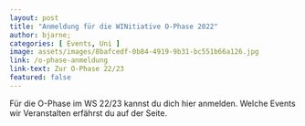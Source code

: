 ```yaml
---
layout: post
title: "Anmeldung für die WINitiative O-Phase 2022"
author: bjarne;
categories: [ Events, Uni ]
image: assets/images/8bafcedf-0b84-4919-9b31-bc551b66a126.jpg
link: /o-phase-anmeldung
link-text: Zur O-Phase 22/23
featured: false
---
```

Für die O-Phase im WS 22/23 kannst du dich hier anmelden. Welche Events wir Veranstalten erfährst du auf der Seite.
